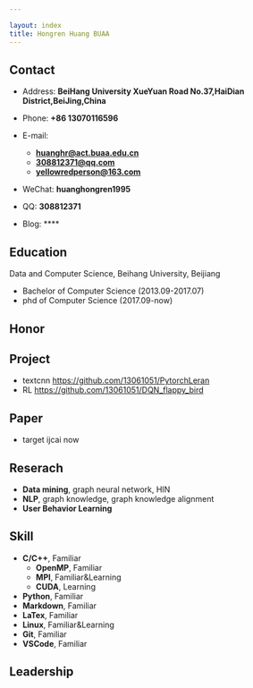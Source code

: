 ```yaml
---

layout: index
title: Hongren Huang BUAA 
---
```

## Contact

- Address: **BeiHang University
XueYuan Road No.37,HaiDian District,BeiJing,China**
- Phone: **+86 13070116596**
- E-mail:
  - **huanghr@act.buaa.edu.cn**
  - **308812371@qq.com**
  - **yellowredperson@163.com**

- WeChat: **huanghongren1995**
- QQ: **308812371**
- Blog: ****

## Education

Data and Computer Science, Beihang University, Beijiang
- Bachelor of Computer Science  (2013.09-2017.07)
- phd of Computer Science (2017.09-now)

## Honor



## Project
 - textcnn https://github.com/13061051/PytorchLeran
 - RL https://github.com/13061051/DQN_flappy_bird

## Paper
 - target ijcai now

## Reserach

- **Data mining**, graph neural network, HIN
- **NLP**, graph knowledge, graph knowledge alignment
- **User Behavior Learning**

## Skill

- **C/C++**, Familiar
  - **OpenMP**, Familiar
  - **MPI**, Familiar&Learning
  - **CUDA**, Learning
- **Python**, Familiar
- **Markdown**, Familiar
- **LaTex**, Familiar
- **Linux**, Familiar&Learning
- **Git**, Familiar
- **VSCode**, Familiar

## Leadership

